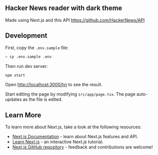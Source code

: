 ## Hacker News reader with dark theme

Made using Next.js and this API https://github.com/HackerNews/API

## Development

First, copy the `.env.sample` file:

```bash
> cp .env.sample .env
```

Then run dev server:

```bash
npm start
```

Open [http://localhost:3000/hn](http://localhost:3000/hn) to see the result.

Start editing the page by modifying `src/app/page.tsx`. The page auto-updates as the file is edited.

## Learn More

To learn more about Next.js, take a look at the following resources:

- [Next.js Documentation](https://nextjs.org/docs) - learn about Next.js features and API.
- [Learn Next.js](https://nextjs.org/learn) - an interactive Next.js tutorial.
- [Next.js GitHub repository](https://github.com/vercel/next.js/) - feedback and contributions are welcome!
